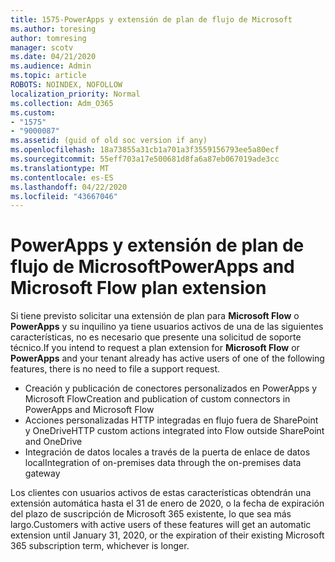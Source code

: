 ```yaml
---
title: 1575-PowerApps y extensión de plan de flujo de Microsoft
ms.author: toresing
author: tomresing
manager: scotv
ms.date: 04/21/2020
ms.audience: Admin
ms.topic: article
ROBOTS: NOINDEX, NOFOLLOW
localization_priority: Normal
ms.collection: Adm_O365
ms.custom:
- "1575"
- "9000087"
ms.assetid: (guid of old soc version if any)
ms.openlocfilehash: 18a73855a31cb1a701a3f3559156793ee5a80ecf
ms.sourcegitcommit: 55eff703a17e500681d8fa6a87eb067019ade3cc
ms.translationtype: MT
ms.contentlocale: es-ES
ms.lasthandoff: 04/22/2020
ms.locfileid: "43667046"
---
```

# <a name="powerapps-and-microsoft-flow-plan-extension"></a><span data-ttu-id="7cadf-102">PowerApps y extensión de plan de flujo de Microsoft</span><span class="sxs-lookup"><span data-stu-id="7cadf-102">PowerApps and Microsoft Flow plan extension</span></span>

<span data-ttu-id="7cadf-103">Si tiene previsto solicitar una extensión de plan para **Microsoft Flow** o **PowerApps** y su inquilino ya tiene usuarios activos de una de las siguientes características, no es necesario que presente una solicitud de soporte técnico.</span><span class="sxs-lookup"><span data-stu-id="7cadf-103">If you intend to request a plan extension for **Microsoft Flow** or **PowerApps** and your tenant already has active users of one of the following features, there is no need to file a support request.</span></span>

- <span data-ttu-id="7cadf-104">Creación y publicación de conectores personalizados en PowerApps y Microsoft Flow</span><span class="sxs-lookup"><span data-stu-id="7cadf-104">Creation and publication of custom connectors in PowerApps and Microsoft Flow</span></span>
- <span data-ttu-id="7cadf-105">Acciones personalizadas HTTP integradas en flujo fuera de SharePoint y OneDrive</span><span class="sxs-lookup"><span data-stu-id="7cadf-105">HTTP custom actions integrated into Flow outside SharePoint and OneDrive</span></span>
- <span data-ttu-id="7cadf-106">Integración de datos locales a través de la puerta de enlace de datos local</span><span class="sxs-lookup"><span data-stu-id="7cadf-106">Integration of on-premises data through the on-premises  data gateway</span></span>

<span data-ttu-id="7cadf-107">Los clientes con usuarios activos de estas características obtendrán una extensión automática hasta el 31 de enero de 2020, o la fecha de expiración del plazo de suscripción de Microsoft 365 existente, lo que sea más largo.</span><span class="sxs-lookup"><span data-stu-id="7cadf-107">Customers with active users of these features will get an automatic extension until January 31, 2020, or the expiration of their existing Microsoft 365 subscription term, whichever is longer.</span></span>